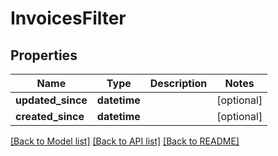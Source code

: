 # InvoicesFilter


## Properties
Name | Type | Description | Notes
------------ | ------------- | ------------- | -------------
**updated_since** | **datetime** |  | [optional] 
**created_since** | **datetime** |  | [optional] 

[[Back to Model list]](../../README.md#documentation-for-models) [[Back to API list]](../../README.md#documentation-for-api-endpoints) [[Back to README]](../../README.md)


